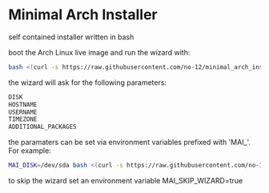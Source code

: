 # Minimal Arch Installer

self contained installer written in bash

boot the Arch Linux live image and run the wizard with:
```bash
bash <(curl -s https://raw.githubusercontent.com/no-12/minimal_arch_installer/master/mai.sh)
```

the wizard will ask for the following parameters:
```bash
DISK
HOSTNAME
USERNAME
TIMEZONE
ADDITIONAL_PACKAGES
```

the paramaters can be set via environment variables prefixed with 'MAI_'. For example:
```bash
MAI_DISK=/dev/sda bash <(curl -s https://raw.githubusercontent.com/no-12/minimal_arch_installer/master/mai.sh)
```

to skip the wizard set an environment variable MAI_SKIP_WIZARD=true
